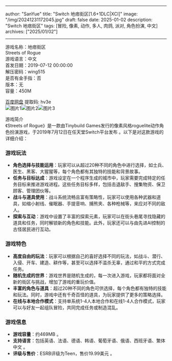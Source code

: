 
---
author: "SanYue"
title: "Switch 地痞街区[1.6+1DLC|XCI]"
image: "/img/20241231172045.jpg"
draft: false
date: 2025-01-02
description: "Switch 地痞街区"
tags: [冒险, 像素, 动作, 多人, 肉鸽, 派对, 角色扮演, 中文]
archives: ["2025/01/02"]

---

游戏名称：地痞街区   
Streets of Rogue    
游戏语言：中文  
首发日期：2019-07-12 00:00:00  
解压密码：wing515  
是否有金手指：否  
版本：无   
容量：450M

[百度网盘](https://pan.baidu.com/s/1B6agFLaM9_Ct3QK9qsrmJA) 提取码: hv3e  
![图片1](/img/807ac2.jpg)![图片2](/img/6fac13.jpg)![图片3](/img/104da3.jpg)  

游戏简介  
《Streets of Rogue》是一款由Tinybuild Games发行的像素风格roguelite动作角色扮演游戏，于2019年7月12日在任天堂Switch平台发布 。以下是对这款游戏的详细介绍：

### 游戏玩法
- **角色选择与技能运用**：玩家可以从超过20种不同的角色中进行选择，如士兵、医生、黑客、大猩猩等，每个角色都有其独特的技能和背景故事。
- **任务与目标达成**：游戏设定在一个程序生成的城市中，玩家需要完成特定的任务目标来推进游戏进程。这些任务目标多样，包括击退敌手、搜集物资、保卫顾客、管理团伙等。
- **战斗与道具使用**：战斗系统流畅且富有策略性，玩家可以使用各种武器和道具，如缩小射线、催眠器、手提音响、捕熊夹、各种枪械等，来应对不同的敌人。
- **探索与互动**：游戏中设置了丰富的探索元素，玩家可以在街头巷尾寻找隐藏的道具和任务，同时解锁新的角色和技能。此外，玩家还可以与由先进AI控制的古怪居民进行互动。

### 游戏特色
- **高度自由的玩法**：玩家可以根据自己的喜好选择不同的玩法，如战斗、潜行、入侵、开车、建造、耕作等，甚至可以选择不滥杀无辜，通过和平的方式完成任务。
- **随机生成的世界**：游戏世界是随机生成的，每一次进入游戏，玩家都将面对全新的街区与挑战，增加了游戏的重玩价值。
- **丰富的角色与道具**：超过20种不同的角色可供选择，每个角色都有独特的技能和玩法。同时，游戏中还有千奇百怪的道具，为玩家提供了更多的策略选择。
- **在线与本地合作模式**：支持单系统1-4人本地合作和在线1-4人合作模式，玩家可以与好友一起组队冒险，共同完成任务或制造混乱。

### 游戏信息
- **游戏容量**：约469MB 。
- **支持语言**：包括英语、法语、德语、韩语、葡萄牙语、俄语、西班牙语、繁体中文 。
- **评级与售价**：ESRB评级为Teen，售价19.99美元 。
